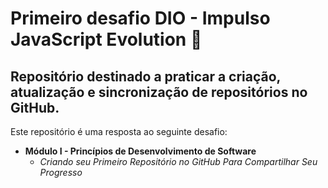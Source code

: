 # Primeiro desafio DIO - Impulso JavaScript Evolution 🚀
## Repositório destinado a praticar a criação, atualização e sincronização de repositórios no GitHub.

Este repositório é uma resposta ao seguinte desafio:

* **Módulo I - Princípios de Desenvolvimento de Software**
  * *Criando seu Primeiro Repositório no GitHub Para Compartilhar Seu Progresso*
